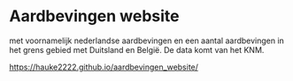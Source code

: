 # Aardbevingen website 
met voornamelijk nederlandse aardbevingen en een aantal aardbevingen in het grens gebied met Duitsland en België.
De data komt van het KNM.


https://hauke2222.github.io/aardbevingen_website/
